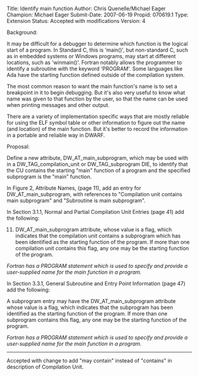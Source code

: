 Title:       Identify main function
Author:      Chris Quenelle/Michael Eager
Champion:    Michael Eager
Submit-Date: 2007-06-19
Propid:      070619.1
Type:        Extension
Status:      Accepted with modifications
Version:     4

Background:

It may be difficult for a debugger to determine which function
is the logical start of a program.  In Standard C, this is 'main()',
but non-standard C, such as in embedded systems or Windows programs,
may start at different locations, such as 'winmain()'.  Fortran
notably allows the programmer to identify a subroutine with the
keyword 'PROGRAM'.  Some languages like Ada have the starting
function defined outside of the compilation system.

The most common reason to want the main function's name is to set
a breakpoint in it to begin debugging.  But it's also very useful to know
what name was given to that function by the user, so that the name can
be used when printing messages and other output.

There are a variety of implementation specific ways that are mostly
reliable for using the ELF symbol table or other information to figure out
the name (and location) of the main function.  But it's better to record
the information in a portable and reliable way in DWARF.

Proposal:

Define a new attribute, DW_AT_main_subprogram, which may be used
with in a DW_TAG_compilation_unit or DW_TAG_subprogram DIE, to 
identify that the CU contains the starting "main" function of 
a program and the specified subprogram is the "main" function.

In Figure 2, Attribute Names, (page 11), add an entry for 
DW_AT_main_subprogram, with references to "Compilation unit 
contains main subprogram" and "Subroutine is main subprogram".

In Section 3.1.1, Normal and Partial Compilation Unit Entries
(page 41) add the following:

  11. DW_AT_main_subprogram attribute, whose value is a flag, which
  indicates that the compilation unit contains a subprogram which 
  has been identified as the starting function of the program.  If 
  more than one compilation unit contains this flag, any one may be
  the starting function of the program.

  *Fortran has a PROGRAM statement which is used to specify and 
  provide a user-supplied name for the main function in a program.*

In Section 3.3.1, General Subroutine and Entry Point Information
(page 47) add the following:

  A subprogram entry may have the DW_AT_main_subprogram attribute
  whose value is a flag, which indicates that the subprogram has 
  been identified as the starting function of the program.  If 
  more than one subprogram contains this flag, any one may be 
  the starting function of the program.  

  *Fortran has a PROGRAM statement which is used to specify and 
  provide a user-supplied name for the main function in a program.*

-------------------------------

Accepted with change to add "may contain" instead of "contains" 
in description of Compilation Unit.
